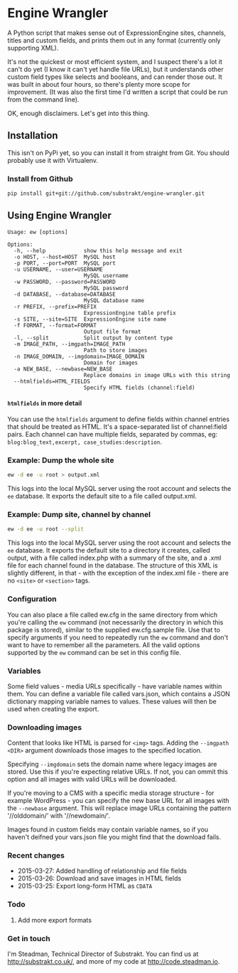 # Engine Wrangler

A Python script that makes sense out of ExpressionEngine sites,
channels, titles and custom fields, and prints them out in any
format (currently only supporting XML).

It's not the quickest or most efficient system, and I suspect there's a lot it
can't do yet (I know it can't yet handle file URLs), but it understands other
custom field types like selects and booleans, and can render those out. It was
built in about four hours, so there's plenty more scope for improvement. (It
was also the first time I'd written a script that could be run from the
command line).

OK, enough disclaimers. Let's get into this thing.

## Installation

This isn't on PyPi yet, so you can install it from straight from Git.
You should probably use it with Virtualenv.

### Install from Github

```bash
pip install git+git://github.com/substrakt/engine-wrangler.git
```

## Using Engine Wrangler

```bsah
Usage: ew [options]

Options:
  -h, --help            show this help message and exit
  -o HOST, --host=HOST  MySQL host
  -p PORT, --port=PORT  MySQL port
  -u USERNAME, --user=USERNAME
                        MySQL username
  -w PASSWORD, --password=PASSWORD
                        MySQL password
  -d DATABASE, --database=DATABASE
                        MySQL database name
  -r PREFIX, --prefix=PREFIX
                        ExpressionEngine table prefix
  -s SITE, --site=SITE  ExpressionEngine site name
  -f FORMAT, --format=FORMAT
                        Output file format
  -l, --split           Split output by content type
  -m IMAGE_PATH, --imgpath=IMAGE_PATH
                        Path to store images
  -n IMAGE_DOMAIN, --imgdomain=IMAGE_DOMAIN
                        Domain for images
  -a NEW_BASE, --newbase=NEW_BASE
                        Replace domains in image URLs with this string
  --htmlfields=HTML_FIELDS
                        Specify HTML fields (channel:field)
```

#### `htmlfields` in more detail

You can use the `htmlfields` argument to define fields within channel entries
that should be treated as HTML. It's a space-separated list of channel:field
pairs. Each channel can have multiple fields, separated by commas, eg:
`blog:blog_text,excerpt, case_studies:description`.

### Example: Dump the whole site

```bash
ew -d ee -u root > output.xml
```

This logs into the local MySQL server using the root account and selects the
`ee` database. It exports the default site to a file called output.xml.

### Example: Dump site, channel by channel

```bash
ew -d ee -u root --split
```

This logs into the local MySQL server using the root account and selects the
`ee` database. It exports the default site to a directory it creates, called
output, with a file called index.php with a summary of the site, and a
<channel>.xml file for each channel found in the database. The structure of
this XML is slightly different, in that - with the exception of the index.xml
file - there are no `<site>` or `<section>` tags.

### Configuration

You can also place a file called ew.cfg in the same directory from which you're
calling the `ew` command (not necessarily the directory in which this package
is stored), similar to the supplied ew.cfg.sample file. Use that to specify
arguments if you need to repeatedly run the `ew` command and don't want to have
to remember all the parameters. All the valid options supported by the `ew`
command can be set in this config file.

### Variables

Some field values - media URLs specifically - have variable names within them.
You can define a variable file called vars.json, which contains a JSON
dictionary mapping variable names to values. These values will then be used
when creating the export.

### Downloading images

Content that looks like HTML is parsed for `<img>` tags. Adding the
`--imgpath <DIR>` argument downloads those images to the specified
location.

Specifying `--imgdomain` sets the domain name where legacy images are
stored. Use this if you're expecting relative URLs. If not, you can ommit this
option and all images with valid URLs will be downloaded.

If you're moving to a CMS with a specific media storage structure - for example
WordPress - you can specify the new base URL for all images with the `--newbase`
argument. This will replace image URLs containing the pattern '//olddomain/'
with '//newdomain/'.

Images found in custom fields may contain variable names, so if you haven't
deifned your vars.json file you might find that the download fails.

### Recent changes

- 2015-03-27: Added handling of relationship and file fields
- 2015-03-26: Download and save images in HTML fields
- 2015-03-25: Export long-form HTML as `CDATA`

### Todo

1. Add more export formats

### Get in touch

I'm Steadman, Technical Director of Substrakt. You can find us at
<http://substrakt.co.uk/>, and more of my code at
<http://code.steadman.io>.
